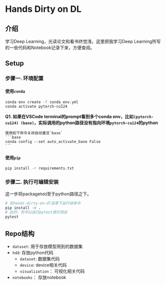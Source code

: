 # Hands Dirty on DL

## 介绍
学习Deep Learning，光读论文和看书终觉浅，这里把我学习Deep Learning所写的一些代码和Notebook记录下来，方便查阅。

## Setup

### 步骤一. 环境配置

#### 使用`conda`
```bash
conda env create -f conda_env.yml
conda activate pytorch-cu124
```

**Q1. 如果在VSCode terminal的prompt看到多个conda env，比如`(pytorch-cu124) (base)`，实际调用的python路径没有指向环境`pytorch-cu124`的python**

    使用如下命令关闭自动激活`base`
    ```base
    conda config --set auto_activate_base False
    ```

#### 使用`pip`
```bash
pip install -r requirements.txt
```

### 步骤二. 执行可编辑安装
这一步将package`hdd`至于python路径之下。
```bash
# 在hands-dirty-on-dl目录下运行该命令
pip install -e .
# 此时，你可以运行pytest进行测试
pytest
```

## Repo结构

* `dataset`: 用于存放模型用到的数据集
* `hdd`: 存放python代码
  * `dataset`: 数据集代码
  * `device`: device相关代码
  * `visualization`： 可视化相关代码
* `notebooks`： 存放notebook

